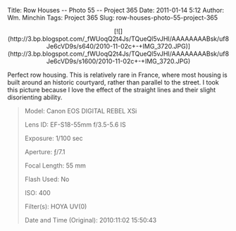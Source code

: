 Title: Row Houses -- Photo 55 -- Project 365
Date: 2011-01-14 5:12
Author: Wm. Minchin
Tags: Project 365
Slug: row-houses-photo-55-project-365

<div class="separator" style="clear: both; text-align: center;">

<p>
[![](http://3.bp.blogspot.com/_fWUoqQ2t4Js/TQueQl5vJHI/AAAAAAAABsk/uf8Je6cVD9s/s640/2010-11-02c+-+IMG_3720.JPG)](http://3.bp.blogspot.com/_fWUoqQ2t4Js/TQueQl5vJHI/AAAAAAAABsk/uf8Je6cVD9s/s1600/2010-11-02c+-+IMG_3720.JPG)

</div>

Perfect row housing. This is relatively rare in France, where most
housing is built around an historic courtyard, rather than parallel to
the street. I took this picture because I love the effect of the
straight lines and their slight disorienting ability.

> 
> <span style="color: #666666;">Model: </span>Canon EOS DIGITAL REBEL
> XSi
>
> <span style="color: #666666;">Lens ID: </span>EF-S18-55mm f/3.5-5.6
> IS
>
> <span style="color: #666666;">Exposure: </span>1/100 sec
>
> <span style="color: #666666;">Aperture: </span>ƒ/7.1
>
> <span style="color: #666666;">Focal Length: </span>55 mm
>
> <span style="color: #666666;">Flash Used: </span>No
>
> <span style="color: #666666;">ISO: </span>400
>
> <span style="color: #666666;">Filter(s): </span>HOYA UV(0)
>
> <span style="color: #666666;">Date and Time
> (Original): </span>2010:11:02 15:50:43
>
> <p>

